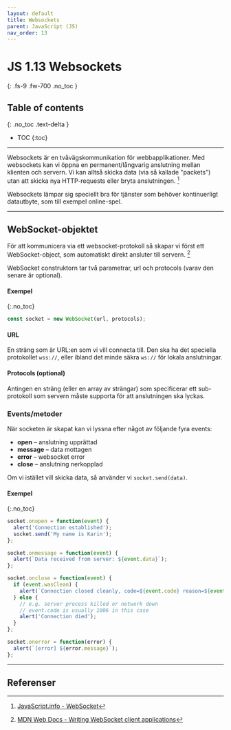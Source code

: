 ```yaml
---
layout: default
title: Websockets
parent: JavaScript (JS)
nav_order: 13
---
```


# JS 1.13 Websockets
{: .fs-9 .fw-700 .no_toc }

## Table of contents
{: .no_toc .text-delta }

- TOC
{:toc}

---

Websockets är en tvåvägskommunikation för webbapplikationer. Med websockets kan vi öppna en permanent/långvarig anslutning mellan klienten och servern. Vi kan alltså skicka data (via så kallade "packets") utan att skicka nya HTTP-requests eller bryta anslutningen. [^1]

Websockets lämpar sig speciellt bra för tjänster som behöver kontinuerligt datautbyte, som till exempel online-spel.

---

## WebSocket-objektet

För att kommunicera via ett websocket-protokoll så skapar vi först ett WebSocket-object, som automatiskt direkt ansluter till servern. [^2]

WebSocket construktorn tar två parametrar, url och protocols (varav den senare är optional).

#### Exempel
{:.no_toc}

```js
const socket = new WebSocket(url, protocols);
```

#### URL

En sträng som är URL:en som vi vill connecta till. Den ska ha det speciella protokollet `wss://`, eller ibland det minde säkra `ws://` för lokala anslutningar.

#### Protocols (optional)

Antingen en sträng (eller en array av strängar) som specificerar ett sub-protokoll som servern måste supporta för att anslutningen ska lyckas.

### Events/metoder

När socketen är skapat kan vi lyssna efter något av följande fyra events:

- **open** – anslutning upprättad
- **message** – data mottagen
- **error** – websocket error
- **close** – anslutning nerkopplad

Om vi istället vill skicka data, så använder vi `socket.send(data)`.

#### Exempel
{:.no_toc}

```js
socket.onopen = function(event) {
  alert('Connection established');
  socket.send('My name is Karin');
};

socket.onmessage = function(event) {
  alert(`Data received from server: ${event.data}`);
};

socket.onclose = function(event) {
  if (event.wasClean) {
    alert(`Connection closed cleanly, code=${event.code} reason=${event.reason}`);
  } else {
    // e.g. server process killed or network down
    // event.code is usually 1006 in this case
    alert('Connection died');
  }
};

socket.onerror = function(error) {
  alert(`[error] ${error.message}`);
};
```

---

## Referenser

[^1]: [JavaScript.info - WebSocket](https://javascript.info/websocket)
[^2]: [MDN Web Docs - Writing WebSocket client applications](https://developer.mozilla.org/en-US/docs/Web/API/WebSockets_API/Writing_WebSocket_client_applications)